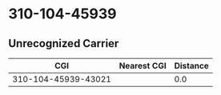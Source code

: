 # 310-104-45939
## Unrecognized Carrier


| CGI | Nearest CGI | Distance |
|-----|-------------|----------|
| 310-104-45939-43021 |  | 0.0 |
